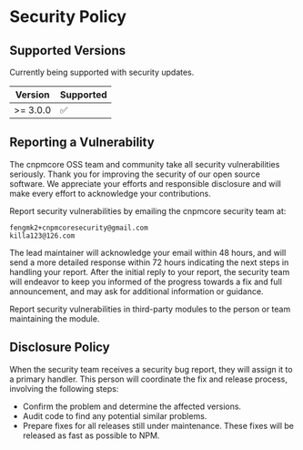 # Security Policy

## Supported Versions

Currently being supported with security updates.

| Version  | Supported          |
| -------- | ------------------ |
| >= 3.0.0 | :white_check_mark: |

## Reporting a Vulnerability

The cnpmcore OSS team and community take all security vulnerabilities seriously.
Thank you for improving the security of our open source software.
We appreciate your efforts and responsible disclosure and will make every effort to acknowledge your contributions.

Report security vulnerabilities by emailing the cnpmcore security team at:

```
fengmk2+cnpmcoresecurity@gmail.com
killa123@126.com
```

The lead maintainer will acknowledge your email within 48 hours,
and will send a more detailed response within 72 hours indicating the next steps in handling your report.
After the initial reply to your report,
the security team will endeavor to keep you informed of the progress towards a fix and full announcement,
and may ask for additional information or guidance.

Report security vulnerabilities in third-party modules to the person or team maintaining the module.

## Disclosure Policy

When the security team receives a security bug report, they will assign it
to a primary handler. This person will coordinate the fix and release
process, involving the following steps:

  * Confirm the problem and determine the affected versions.
  * Audit code to find any potential similar problems.
  * Prepare fixes for all releases still under maintenance. These fixes
    will be released as fast as possible to NPM.
